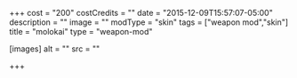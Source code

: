 +++
cost = "200"
costCredits = ""
date = "2015-12-09T15:57:07-05:00"
description = ""
image = ""
modType = "skin"
tags = ["weapon mod","skin"]
title = "molokai"
type = "weapon-mod"

[images]
  alt = ""
  src = ""

+++
